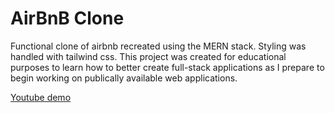 # AirBnB Clone

Functional clone of airbnb recreated using the MERN stack. Styling was handled with tailwind css. This project was created for educational purposes to learn how to better create full-stack applications as I prepare to begin working on publically available web applications.

[Youtube demo](https://youtu.be/3NYUmbdq4W0)
